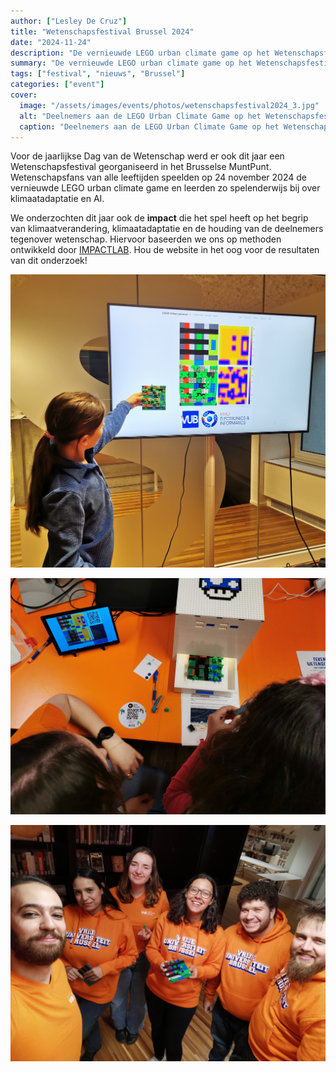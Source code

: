 ```yaml
---
author: ["Lesley De Cruz"]
title: "Wetenschapsfestival Brussel 2024"
date: "2024-11-24"
description: "De vernieuwde LEGO urban climate game op het Wetenschapsfestival Brussel."
summary: "De vernieuwde LEGO urban climate game op het Wetenschapsfestival Brussel."
tags: ["festival", "nieuws", "Brussel"]
categories: ["event"]
cover:
  image: "/assets/images/events/photos/wetenschapsfestival2024_3.jpg"
  alt: "Deelnemers aan de LEGO Urban Climate Game op het Wetenschapsfestival, 24 november 2024, MuntPunt, Brussel"
  caption: "Deelnemers aan de LEGO Urban Climate Game op het Wetenschapsfestival, 24 november 2023, MuntPunt, Brussel"
---
```


Voor de jaarlijkse Dag van de Wetenschap werd er ook dit jaar een Wetenschapsfestival georganiseerd in het Brusselse MuntPunt. Wetenschapsfans van alle leeftijden speelden op 24 november 2024 de vernieuwde LEGO urban climate game en leerden zo spelenderwijs bij over klimaatadaptatie en AI. 

We onderzochten dit jaar ook de __impact__ die het spel heeft op het begrip van klimaatverandering, klimaatadaptatie en de houding van de deelnemers tegenover wetenschap. Hiervoor baseerden we ons op methoden ontwikkeld door [IMPACTLAB](https://impactlab.sites.uu.nl/). Hou de website in het oog voor de resultaten van dit onderzoek! 

![Een deelnemer bewondert het stedelijk hitte-eiland van haar eigen stad](/assets/images/events/photos/wetenschapsfestival2024_0.jpg)

![Een deelnemer laat haar verbeterde stad scannen in de temperatuurdoos](/assets/images/events/photos/wetenschapsfestival2024_1.jpg)

![Ons team op het wetenschapsfestival 2024](/assets/images/events/photos/wetenschapsfestival2024_2.jpg)